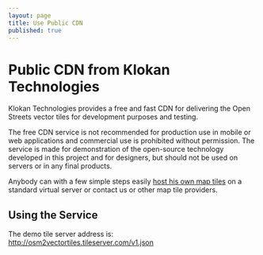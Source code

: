 ```yaml
---
layout: page
title: Use Public CDN
published: true
---
```


# Public CDN from Klokan Technologies

Klokan Technologies provides a free and fast CDN for delivering the Open Streets vector tiles for development purposes and testing.

The free CDN service is not recommended for production use in mobile or web applications and commercial use is prohibited without permission. The service is made for demonstration of the open-source technology developed in this project and for designers, but should not be used on servers or in any final products.

Anybody can with a few simple steps easily <a href="/docs/start/">host his own map tiles</a> on a standard virtual server or contact us or other map tile providers.

## Using the Service

The demo tile server address is: http://osm2vectortiles.tileserver.com/v1.json
